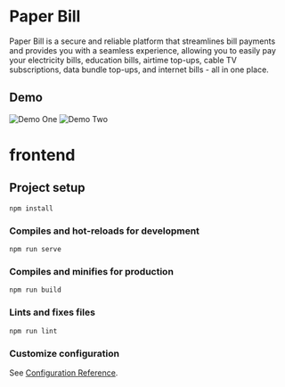 
# Paper Bill

Paper Bill is a secure and reliable platform that streamlines bill payments and provides you with a seamless experience, allowing you to easily pay your electricity bills, education bills, airtime top-ups, cable TV subscriptions, data bundle top-ups, and internet bills - all in one place.

## Demo

![Demo One](/images/demo_one.png)
![Demo Two](/images/demo_two.png)





# frontend

## Project setup
```
npm install
```

### Compiles and hot-reloads for development
```
npm run serve
```

### Compiles and minifies for production
```
npm run build
```

### Lints and fixes files
```
npm run lint
```

### Customize configuration
See [Configuration Reference](https://cli.vuejs.org/config/).
